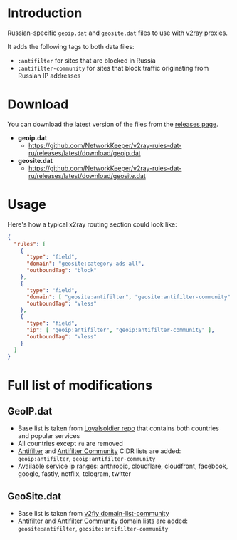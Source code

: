 # Introduction

Russian-specific `geoip.dat` and `geosite.dat` files to use with [v2ray](https://github.com/XTLS/Xray-core) proxies. 

It adds the following tags to both data files:
- `:antifilter` for sites that are blocked in Russia 
- `:antifilter-community` for sites that block traffic originating from Russian IP addresses

# Download

You can download the latest version of the files from the [releases page](https://github.com/NetworkKeeper/v2ray-rules-dat-ru/releases).

- **geoip.dat**
  - https://github.com/NetworkKeeper/v2ray-rules-dat-ru/releases/latest/download/geoip.dat
- **geosite.dat**
  - https://github.com/NetworkKeeper/v2ray-rules-dat-ru/releases/latest/download/geosite.dat

# Usage

Here's how a typical x2ray routing section could look like:

```json
{
  "rules": [
    {
      "type": "field",
      "domain": "geosite:category-ads-all",
      "outboundTag": "block"
    },
    {
      "type": "field",
      "domain": [ "geosite:antifilter", "geosite:antifilter-community" ],
      "outboundTag": "vless"
    },
    {
      "type": "field",
      "ip": [ "geoip:antifilter", "geoip:antifilter-community" ],
      "outboundTag": "vless"
    }
  ]
}
```

# Full list of modifications

## GeoIP.dat

- Base list is taken from [Loyalsoldier repo](https://github.com/Loyalsoldier/geoip) that contains both countries and popular services
- All countries except `ru` are removed
- [Antifilter](https://antifilter.download) and [Antifilter Community](https://community.antifilter.download) CIDR lists are added:  `geoip:antifilter`, `geoip:antifilter-community`
- Available service ip ranges: anthropic, cloudflare, cloudfront, facebook, google, fastly, netflix, telegram, twitter

## GeoSite.dat

- Base list is taken from [v2fly domain-list-community](https://github.com/v2fly/domain-list-community)
- [Antifilter](https://antifilter.download) and [Antifilter Community](https://community.antifilter.download) domain lists are added:  `geosite:antifilter`, `geosite:antifilter-community`